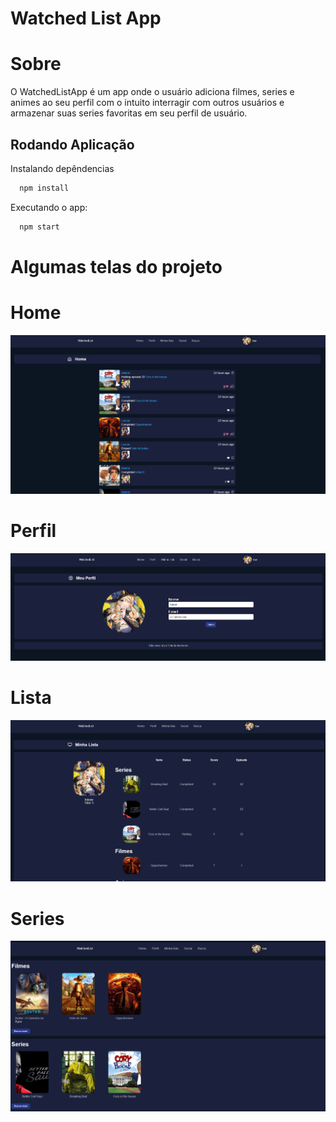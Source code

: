 # Watched List App

# Sobre

O WatchedListApp é um app onde o usuário adiciona filmes, series e animes ao seu perfil com o intuito interragir com outros usuários e armazenar suas series favoritas em seu perfil de usuário.

## Rodando Aplicação

Instalando depêndencias
```bash
  npm install
```

Executando o app:
```bash
  npm start
```

# Algumas telas do projeto

# Home
![imagem1](./screenshots/imagem1.png)

# Perfil
![imagem2](./screenshots/imagem2.png)

# Lista
![imagem2](./screenshots/imagem3.png)

# Series
![imagem2](./screenshots/imagem4.png)